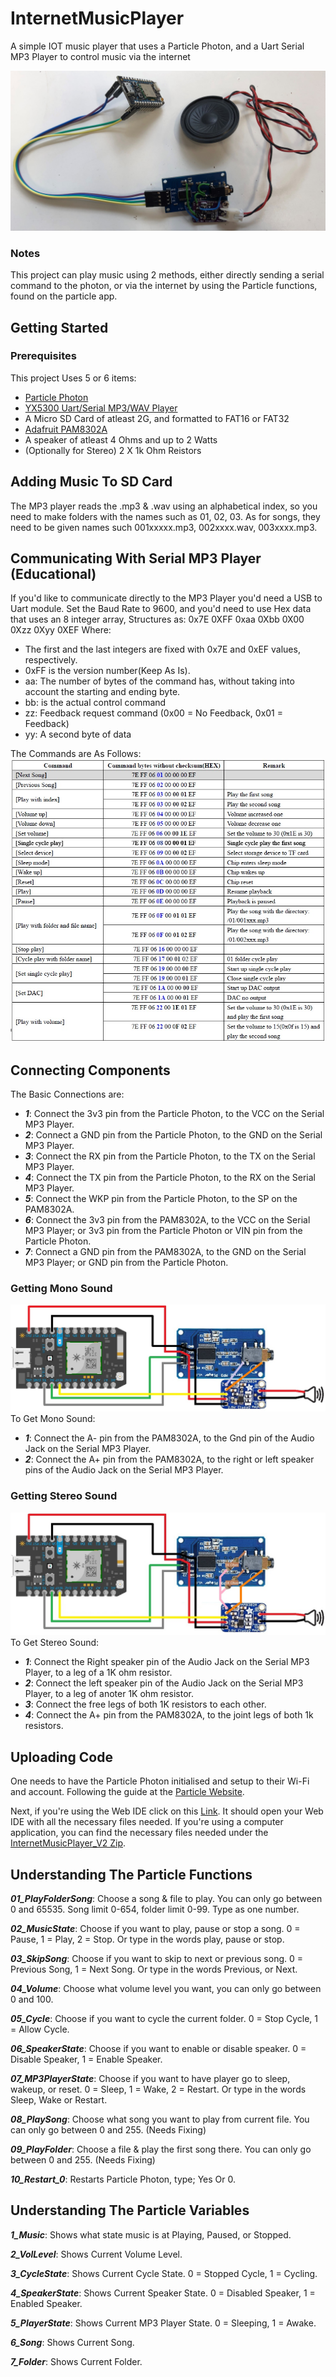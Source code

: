 # InternetMusicPlayer
A simple IOT music player that uses a Particle Photon, and a Uart Serial MP3 Player to control music via the internet

<img src="Images/FullSystem.jpg">

### Notes
This project can play music using 2 methods, either directly sending a serial command to the photon, 
or via the internet by using the Particle functions, found on the particle app.

## Getting Started
### Prerequisites
This project Uses 5 or 6 items:
- [Particle Photon](https://docs.particle.io/photon/)
- [YX5300 Uart/Serial MP3/WAV Player](https://www.dx.com/p/uart-control-serial-mp3-music-player-module-for-arduino-avr-arm-pic-blue-silver-2045959.html#.XxFjpG5FyUl)
- A Micro SD Card of atleast 2G, and formatted to FAT16 or FAT32
- [Adafruit PAM8302A](https://www.adafruit.com/product/2130)
- A speaker of atleast 4 Ohms and up to 2 Watts
- (Optionally for Stereo) 2 X 1k Ohm Reistors

## Adding Music To SD Card
The MP3 player reads the .mp3 & .wav using an alphabetical index, so you need to make folders with the
names such as 01, 02, 03. As for songs, they need to be given names such 001xxxxx.mp3, 002xxxx.wav, 003xxxx.mp3.

## Communicating With Serial MP3 Player (Educational)
If you'd like to communicate directly to the MP3 Player you'd need a USB to Uart module. Set the Baud Rate to 9600, and you'd need to use Hex data that uses an 8 integer array,
Structures as: 0x7E 0XFF 0xaa 0Xbb 0X00 0Xzz 0Xyy 0XEF
Where:
- The first and the last integers are fixed with 0x7E and 0xEF values, respectively.
- 0xFF is the version number(Keep As Is).
- aa: The number of bytes of the command has, without taking into account the starting and ending byte.
- bb: is the actual control command
- zz: Feedback request command (0x00 = No Feedback, 0x01 = Feedback)
- yy: A second byte of data

The Commands are As Follows:
<img src="Images/CommandCodes.jpg">

## Connecting Components
The Basic Connections are:
- **_1_**: Connect the 3v3 pin from the Particle Photon, to the VCC on the Serial MP3 Player.
- **_2_**: Connect a GND pin from the Particle Photon, to the GND on the Serial MP3 Player.
- **_3_**: Connect the RX pin from the Particle Photon, to the TX on the Serial MP3 Player.
- **_4_**: Connect the TX pin from the Particle Photon, to the RX on the Serial MP3 Player.
- **_5_**: Connect the WKP pin from the Particle Photon, to the SP on the PAM8302A.
- **_6_**: Connect the 3v3 pin from the PAM8302A, to the VCC on the Serial MP3 Player; or 3v3 pin from the Particle Photon or VIN pin from the Particle Photon.
- **_7_**: Connect a GND pin from the PAM8302A, to the GND on the Serial MP3 Player; or GND pin from the Particle Photon.

### Getting Mono Sound
<img src="Images/MonoSound.jpg">
To Get Mono Sound:

- **_1_**: Connect the A- pin from the PAM8302A, to the Gnd pin of the Audio Jack on the Serial MP3 Player. 
- **_2_**: Connect the A+ pin from the PAM8302A, to the right or left speaker pins of the Audio Jack on the Serial MP3 Player. 

### Getting Stereo Sound
<img src="Images/StereoSound.jpg">
To Get Stereo Sound:

- **_1_**: Connect the Right speaker pin of the Audio Jack on the Serial MP3 Player, to a leg of a 1K ohm resistor. 
- **_2_**: Connect the left speaker pin of the Audio Jack on the Serial MP3 Player, to a leg of anoter 1K ohm resistor.
- **_3_**: Connect the free legs of both 1K resistors to each other. 
- **_4_**: Connect the A+ pin from the PAM8302A, to the joint legs of both 1k resistors. 

## Uploading Code
One needs to have the Particle Photon initialised and setup to their Wi-Fi and account. Following the guide at the [Particle Website](https://docs.particle.io/quickstart/photon/).

Next, if you're using the Web IDE click on this [Link](https://go.particle.io/shared_apps/5f1fe962fb925e0016ffc581). It should open your Web IDE with all the necessary files needed.
If you're using a computer application, you can find the necessary files needed under the [InternetMusicPlayer_V2 Zip](https://github.com/saifsabban/InternetMusicPlayer/tree/master/InternetMusicPlayer_V1).

## Understanding The Particle Functions


**_01_PlayFolderSong_**: Choose a song & file to play. You can only go between 0 and 65535. Song limit 0-654, folder limit 0-99. Type as one number.

**_02_MusicState_**: Choose if you want to play, pause or stop a song. 0 = Pause, 1 = Play, 2 = Stop. Or type in the words play, pause or stop.

**_03_SkipSong_**: Choose if you want to skip to next or previous song. 0 = Previous Song, 1 = Next Song. Or type in the words Previous, or Next.

**_04_Volume_**: Choose what volume level you want, you can only go between 0 and 100.

**_05_Cycle_**: Choose if you want to cycle the current folder. 0 = Stop Cycle, 1 = Allow Cycle.

**_06_SpeakerState_**: Choose if you want to enable or disable speaker. 0 = Disable Speaker, 1 = Enable Speaker.

**_07_MP3PlayerState_**: Choose if you want to have player go to sleep, wakeup, or reset. 0 = Sleep, 1 = Wake, 2 = Restart. Or type in the words Sleep, Wake or Restart.

**_08_PlaySong_**: Choose what song you want to play from current file. You can only go between 0 and 255. (Needs Fixing)

**_09_PlayFolder_**: Choose a file & play the first song there. You can only go between 0 and 255. (Needs Fixing)

**_10_Restart_0_**: Restarts Particle Photon, type; Yes Or 0.


## Understanding The Particle Variables

**_1_Music_**: Shows what state music is at Playing, Paused, or Stopped.

**_2_VolLevel_**: Shows Current Volume Level.

**_3_CycleState_**: Shows Current Cycle State. 0 = Stopped Cycle, 1 = Cycling.

**_4_SpeakerState_**: Shows Current Speaker State. 0 = Disabled Speaker, 1 = Enabled Speaker.

**_5_PlayerState_**: Shows Current MP3 Player State. 0 = Sleeping, 1 = Awake.

**_6_Song_**: Shows Current Song.

**_7_Folder_**: Shows Current Folder.
